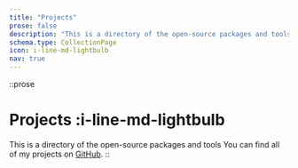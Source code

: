```yaml
---
title: "Projects"
prose: false
description: "This is a directory of the open-source packages and tools I've released that are actively maintained."
schema.type: CollectionPage
icon: i-line-md-lightbulb
nav: true
---
```


::prose
# Projects :i-line-md-lightbulb

This is a directory of the open-source packages and tools  You can find all of my projects on [GitHub](https://github.com/yzh990918).
::

<ProjectList />
